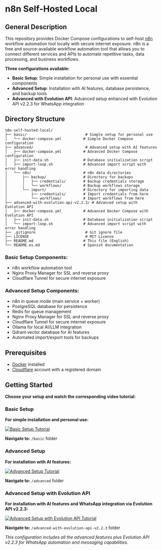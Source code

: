 # n8n Self-Hosted Local

## General Description

This repository provides Docker Compose configurations to self-host [n8n](https://n8n.io/) workflow automation tool locally with secure internet exposure. n8n is a free and source-available workflow automation tool that allows you to connect different services and APIs to automate repetitive tasks, data processing, and business workflows.

**Three configurations available:**

- **Basic Setup**: Simple installation for personal use with essential components
- **Advanced Setup**: Installation with AI features, database persistence, and backup tools
- **Advanced with Evolution API**: Advanced setup enhanced with Evolution API v2.2.3 for WhatsApp integration

## Directory Structure

```
n8n-self-hosted-local/
├── basic/                           # Simple setup for personal use
│   └── docker-compose.yml          # Simple Docker Compose configuration
├── advanced/                        # Advanced setup with AI features
│   ├── docker-compose.yml          # Advanced Docker Compose configuration
│   ├── init-data.sh                # Database initialization script
│   ├── import-loop.sh              # Advanced import script with error handling
│   └── n8n/                        # n8n data directories
│       ├── backup/                 # Directory for backups
│       │   ├── credentials/        # Backup credentials storage
│       │   └── workflows/          # Backup workflows storage
│       └── import/                 # Directory for importing data
│           ├── credentials/        # Import credentials from here
│           └── workflows/          # Import workflows from here
├── advanced-with-evolution-api-v2.2.3/ # Advanced setup with Evolution API
│   ├── docker-compose.yml          # Advanced Docker Compose with Evolution API
│   ├── init-data.sh                # Database initialization script
│   └── import-loop.sh              # Advanced import script with error handling
├── .gitignore                       # Git ignore file
├── LICENSE                          # MIT License
├── README.md                       # This file (English)
└── README.es.md                    # Spanish documentation
```

### Basic Setup Components:

- n8n workflow automation tool
- Nginx Proxy Manager for SSL and reverse proxy
- Cloudflare Tunnel for secure internet exposure

### Advanced Setup Components:

- n8n in queue mode (main service + worker)
- PostgreSQL database for persistence
- Redis for queue management
- Nginx Proxy Manager for SSL and reverse proxy
- Cloudflare Tunnel for secure internet exposure
- Ollama for local AI/LLM integration
- Qdrant vector database for AI features
- Automated import/export tools for backups

## Prerequisites

- [Docker](https://docs.docker.com/get-docker/) installed
- [Cloudflare](https://www.cloudflare.com/) account with a registered domain

## Getting Started

**Choose your setup and watch the corresponding video tutorial:**

### Basic Setup

**For simple installation and personal use:**

[![Basic Setup Tutorial](https://img.youtube.com/vi/GJid000lZsY/maxresdefault.jpg)](https://youtu.be/GJid000lZsY "n8n Basic Setup Tutorial")

**Navigate to:** `/basic` folder

### Advanced Setup

**For installation with AI features:**

[![Advanced Setup Tutorial](https://img.youtube.com/vi/FyXjwv_oZuc/maxresdefault.jpg)](https://youtu.be/FyXjwv_oZuc "n8n Advanced Setup Tutorial")

**Navigate to:** `/advanced` folder

### Advanced Setup with Evolution API

**For installation with AI features and WhatsApp integration via Evolution API v2.2.3:**

[![Advanced Setup with Evolution API Tutorial](https://img.youtube.com/vi/xKtVkRx3-5I/maxresdefault.jpg)](https://youtu.be/xKtVkRx3-5I "n8n Advanced Setup with Evolution API Tutorial")

**Navigate to:** `/advanced-with-evolution-api-v2.2.3` folder

_This configuration includes all the advanced features plus Evolution API v2.2.3 for WhatsApp automation and messaging capabilities._
